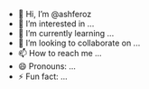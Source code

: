 - 👋 Hi, I’m @ashferoz
- 👀 I’m interested in ...
- 🌱 I’m currently learning ...
- 💞️ I’m looking to collaborate on ...
- 📫 How to reach me ...
- 😄 Pronouns: ...
- ⚡ Fun fact: ...

<!---
ashferoz/ashferoz is a ✨ special ✨ repository because its `README.md` (this file) appears on your GitHub profile.
You can click the Preview link to take a look at your changes.
--->

